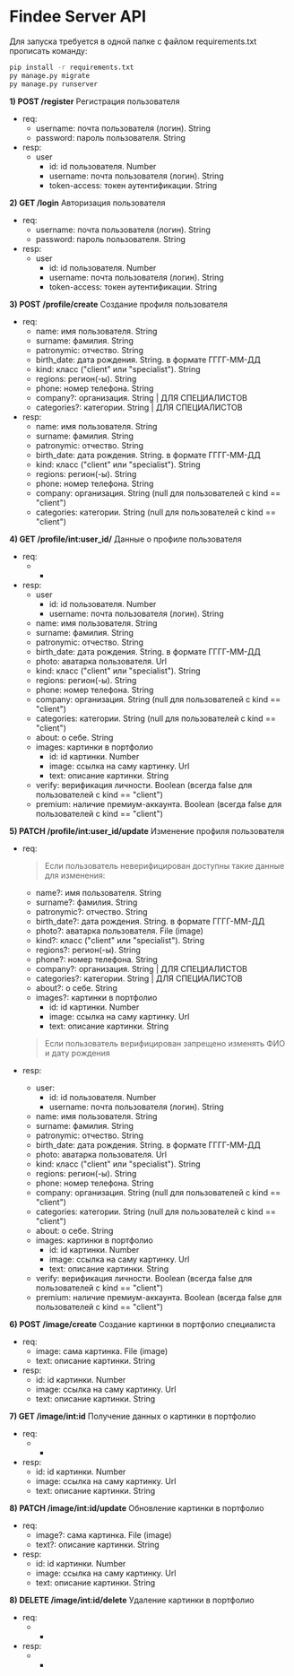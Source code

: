 # Findee Server API
Для запуска требуется в одной папке с файлом requirements.txt прописать команду:
```bash 
pip install -r requirements.txt
py manage.py migrate
py manage.py runserver
```

**1) POST /register** Регистрация пользователя
* req:
    * username: почта пользователя (логин). String
    * password: пароль пользователя. String
* resp:
    * user
        * id: id пользователя. Number
        * username: почта пользователя (логин). String
        * token-access: токен аутентификации. String


**2) GET /login** Авторизация пользователя
* req:
    * username: почта пользователя (логин). String
    * password: пароль пользователя. String
* resp:
    * user
        * id: id пользователя. Number
        * username: почта пользователя (логин). String
        * token-access: токен аутентификации. String


**3) POST /profile/create** Создание профиля пользователя
* req:
    * name: имя пользователя. String
    * surname: фамилия. String
    * patronymic: отчество. String
    * birth_date: дата рождения. String. в формате ГГГГ-ММ-ДД
    * kind: класс ("client" или "specialist"). String
    * regions: регион(-ы). String
    * phone: номер телефона. String
    * company?: организация. String | ДЛЯ СПЕЦИАЛИСТОВ
    * categories?: категории. String | ДЛЯ СПЕЦИАЛИСТОВ
* resp:
    * name: имя пользователя. String
    * surname: фамилия. String
    * patronymic: отчество. String
    * birth_date: дата рождения. String. в формате ГГГГ-ММ-ДД
    * kind: класс ("client" или "specialist"). String
    * regions: регион(-ы). String
    * phone: номер телефона. String
    * company: организация. String (null для пользователей с kind == "client")
    * categories: категории. String (null для пользователей с kind == "client")


**4) GET /profile/int:user_id/** Данные о профиле пользователя
* req:
    * -
* resp:
    * user 
        * id: id пользователя. Number
        * username: почта пользователя (логин). String
    * name: имя пользователя. String
    * surname: фамилия. String
    * patronymic: отчество. String
    * birth_date: дата рождения. String. в формате ГГГГ-ММ-ДД
    * photo: аватарка пользователя. Url
    * kind: класс ("client" или "specialist"). String
    * regions: регион(-ы). String
    * phone: номер телефона. String
    * company: организация. String (null для пользователей с kind == "client")
    * categories: категории. String (null для пользователей с kind == "client")
    * about: о себе. String
    * images: картинки в портфолио
        * id: id картинки. Number
        * image: ссылка на саму картинку. Url
        * text: описание картинки. String 
    * verify: верификация личности. Boolean (всегда false для пользователей с kind == "client")
    * premium: наличие премиум-аккаунта. Boolean (всегда false для пользователей с kind == "client") 


**5) PATCH /profile/int:user_id/update** Изменение профиля пользователя
* req:
    > Если пользователь неверифицирован доступны такие данные для изменения:

    * name?: имя пользователя. String
    * surname?: фамилия. String
    * patronymic?: отчество. String
    * birth_date?: дата рождения. String. в формате ГГГГ-ММ-ДД
    * photo?: аватарка пользователя. File (image)
    * kind?: класс ("client" или "specialist"). String
    * regions?: регион(-ы). String
    * phone?: номер телефона. String
    * company?: организация. String | ДЛЯ СПЕЦИАЛИСТОВ
    * categories?: категории. String | ДЛЯ СПЕЦИАЛИСТОВ
    * about?: о себе. String
    * images?: картинки в портфолио
        * id: id картинки. Number
        * image: ссылка на саму картинку. Url
        * text: описание картинки. String 

    > Если пользователь верифицирован запрещено изменять ФИО и дату рождения
* resp:
    * user:
        * id: id пользователя. Number
        * username: почта пользователя (логин). String
    * name: имя пользователя. String
    * surname: фамилия. String
    * patronymic: отчество. String
    * birth_date: дата рождения. String. в формате ГГГГ-ММ-ДД
    * photo: аватарка пользователя. Url
    * kind: класс ("client" или "specialist"). String
    * regions: регион(-ы). String
    * phone: номер телефона. String
    * company: организация. String (null для пользователей с kind == "client")
    * categories: категории. String (null для пользователей с kind == "client")
    * about: о себе. String
    * images: картинки в портфолио
        * id: id картинки. Number
        * image: ссылка на саму картинку. Url
        * text: описание картинки. String 
    * verify: верификация личности. Boolean (всегда false для пользователей с kind == "client")
    * premium: наличие премиум-аккаунта. Boolean (всегда false для пользователей с kind == "client")  


**6) POST /image/create** Создание картинки в портфолио специалиста
* req:
    * image: сама картинка. File (image)
    * text: описание картинки. String
* resp:
    * id: id картинки. Number
    * image: ссылка на саму картинку. Url
    * text: описание картинки. String


**7) GET /image/int:id** Получение данных о картинки в портфолио
* req:
    * -
* resp:
    * id: id картинки. Number
    * image: ссылка на саму картинку. Url
    * text: описание картинки. String


**8) PATCH /image/int:id/update** Обновление картинки в портфолио
* req:
    * image?: сама картинка. File (image)
    * text?: описание картинки. String
* resp:
    * id: id картинки. Number
    * image: ссылка на саму картинку. Url
    * text: описание картинки. String


**8) DELETE /image/int:id/delete** Удаление картинки в портфолио
* req:
    * -
* resp:
    * -
